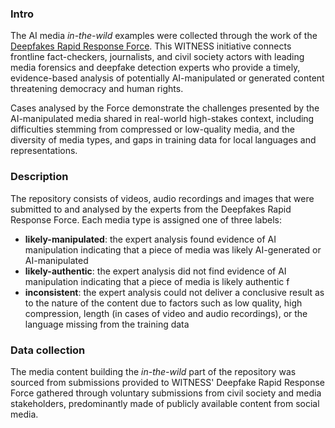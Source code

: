 ### Intro

The AI media *in-the-wild* examples were collected through the work of the [Deepfakes Rapid Response Force]([url](https://www.gen-ai.witness.org/deepfakes-rapid-response-force/)). This WITNESS initiative connects frontline fact-checkers, journalists, and civil society actors with leading media forensics and deepfake detection experts who provide a timely, evidence-based analysis of potentially AI-manipulated or generated content threatening democracy and human rights.

Cases analysed by the Force demonstrate the challenges presented by the AI-manipulated media shared in real-world high-stakes context, including difficulties stemming from compressed or low-quality media, and the diversity of media types, and gaps in training data for local languages and representations.

### Description

The repository consists of videos, audio recordings and images that were submitted to and analysed by the experts from the Deepfakes Rapid Response Force. Each media type is assigned one of three labels:

* **likely-manipulated**: the expert analysis found evidence of AI manipulation indicating that a piece of media was likely AI-generated or AI-manipulated  
* **likely-authentic**: the expert analysis did not find evidence of AI manipulation indicating that a piece of media is likely authentic  f
* **inconsistent**: the expert analysis could not deliver a conclusive result as to the nature of the content due to factors such as low quality, high compression, length (in cases of video and audio recordings), or the language missing from the training data

### Data collection 

The media content building the *in-the-wild* part of the repository was sourced from submissions provided to WITNESS' Deepfake Rapid Response Force gathered through voluntary submissions from civil society and media stakeholders, predominantly made of publicly available content from social media.

